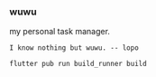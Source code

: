 ### wuwu

my personal task manager.

`I know nothing but wuwu. -- lopo`

`flutter pub run build_runner build`